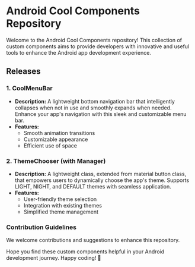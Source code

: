 # Android Cool Components Repository

Welcome to the Android Cool Components repository! This collection of custom components aims to provide developers with innovative and useful tools to enhance the Android app development experience.

## Releases

### 1. CoolMenuBar
- **Description:** A lightweight bottom navigation bar that intelligently collapses when not in use and smoothly expands when needed. Enhance your app's navigation with this sleek and customizable menu bar.
- **Features:**
  - Smooth animation transitions
  - Customizable appearance
  - Efficient use of space

### 2. ThemeChooser (with Manager)
- **Description:** A lightweight class, extended from material button class, that empowers users to dynamically choose the app's theme. Supports LIGHT, NIGHT, and DEFAULT themes with seamless application.
- **Features:**
  - User-friendly theme selection
  - Integration with existing themes
  - Simplified theme management

### Contribution Guidelines

We welcome contributions and suggestions to enhance this repository. 

Hope you find these custom components helpful in your Android development journey. Happy coding! 🚀
